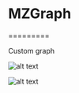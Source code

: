 # MZGraph
=========

Custom graph

![alt text](http://i44.tinypic.com/2ro2b90.png "Screen shot")

![alt text](http://i40.tinypic.com/1214zo2.png "Screen shot")
